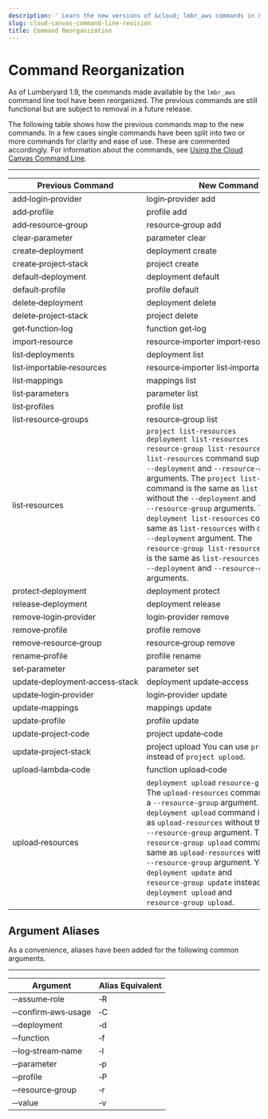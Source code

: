 ```yaml
---
description: ' Learn the new versions of &cloud; lmbr_aws commands in &ALYlong;. '
slug: cloud-canvas-command-line-revision
title: Command Reorganization
---
```

# Command Reorganization<a name="cloud-canvas-command-line-revision"></a>

As of Lumberyard 1\.9, the commands made available by the `lmbr_aws` command line tool have been reorganized\. The previous commands are still functional but are subject to removal in a future release\.

The following table shows how the previous commands map to the new commands\. In a few cases single commands have been split into two or more commands for clarity and ease of use\. These are commented accordingly\. For information about the commands, see [Using the Cloud Canvas Command Line](cloud-canvas-command-line.md)\.


****  

| Previous Command | New Command | 
| --- | --- | 
| add‑login‑provider | login‑provider add | 
| add‑profile | profile add | 
| add‑resource‑group | resource‑group add | 
| clear‑parameter | parameter clear | 
| create‑deployment | deployment create | 
| create‑project‑stack | project create | 
| default‑deployment | deployment default | 
| default‑profile | profile default | 
| delete‑deployment | deployment delete | 
| delete‑project‑stack | project delete | 
| get‑function‑log | function get‑log | 
| import‑resource | resource‑importer import‑resource | 
| list‑deployments | deployment list | 
| list‑importable‑resources | resource‑importer list‑importable‑resources | 
| list‑mappings | mappings list | 
| list‑parameters | parameter list | 
| list‑profiles | profile list | 
| list‑resource‑groups | resource‑group list | 
| list‑resources |  `project list‑resources` `deployment list‑resources` `resource‑group list‑resources` The `list‑resources` command supported `‑‑deployment` and `‑‑resource‑group` arguments\. The `project list‑resources` command is the same as `list‑resources` without the `‑‑deployment` and `‑‑resource‑group` arguments\. The `deployment list‑resources` command is the same as `list‑resources` with only the `‑‑deployment` argument\. The `resource‑group list‑resources` command is the same as `list‑resources` with both the `‑‑deployment` and `‑‑resource‑group` arguments\.  | 
| protect‑deployment | deployment protect | 
| release‑deployment | deployment release | 
| remove‑login‑provider | login‑provider remove | 
| remove‑profile | profile remove | 
| remove‑resource‑group | resource‑group remove | 
| rename‑profile | profile rename | 
| set‑parameter | parameter set | 
| update‑deployment‑access‑stack | deployment update‑access | 
| update‑login‑provider | login‑provider update | 
| update‑mappings | mappings update | 
| update‑profile | profile update | 
| update‑project‑code | project update‑code | 
| update‑project‑stack | project upload You can use `project update` instead of `project upload`\.  | 
| upload‑lambda‑code | function upload‑code | 
| upload‑resources |  `deployment upload` `resource‑group upload ` The `upload‑resources` command supported a `‑‑resource‑group` argument\. The `deployment upload` command is the same as `upload‑resources` without the `‑‑resource‑group` argument\. The `resource‑group upload` command is the same as `upload‑resources` with the `‑‑resource‑group` argument\. You can use `deployment update` and `resource‑group update` instead of `deployment upload` and `resource‑group upload`\.  | 

## Argument Aliases<a name="cloud-canvas-command-line-revision-option-aliases"></a>

As a convenience, aliases have been added for the following common arguments\.


****  

| Argument | Alias Equivalent | 
| --- | --- | 
| ‑‑assume‑role | ‑R | 
| ‑‑confirm‑aws‑usage | ‑C | 
| ‑‑deployment | ‑d | 
| ‑‑function | ‑f | 
| ‑‑log‑stream‑name | ‑l | 
| ‑‑parameter | ‑p  | 
| ‑‑profile | ‑P | 
| ‑‑resource‑group | ‑r | 
| ‑‑value | ‑v | 